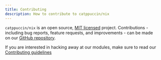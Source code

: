 ```yaml
---
title: Contributing
description: How to contribute to catppuccin/nix
---
```


`catppuccin/nix` is an open source, [MIT licensed](https://github.com/catppuccin/nix/blob/main/LICENSE) project. Contributions - including bug reports, feature requests, and improvements - can be made on our [GitHub repository](https://github.com/catppuccin/nix).

If you are interested in hacking away at our modules, make sure to read our [Contributing guidelines](https://github.com/catppuccin/nix/blob/main/CONTRIBUTING.md)
